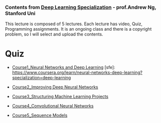 ### Contents from [Deep Learning Specialization](https://www.coursera.org/specializations/deep-learning) - prof.Andrew Ng, Stanford Uni

This lecture is composed of 5 lectures. Each lecture has video, Quiz, Programming assignments.
It is an ongoing class and there is a copyright problem, so I will select and upload the contents.

# Quiz

- <a href="https://www.coursera.org/learn/neural-networks-deep-learning?specialization=deep-learning" target="_blank">Course1_Neural Networks and Deep Learning</a>
 [sfe]: https://www.coursera.org/learn/neural-networks-deep-learning?specialization=deep-learning
  
- [Course2_Improving Deep Neural Networks](https://www.coursera.org/learn/deep-neural-network?specialization=deep-learning)
- [Course3_Structuring Machine Learning Projects](https://www.coursera.org/learn/machine-learning-projects?specialization=deep-learning)
- [Course4_Convolutional Neural Networks](https://www.coursera.org/learn/convolutional-neural-networks?specialization=deep-learning)
- [Course5_Sequence Models](https://www.coursera.org/learn/nlp-sequence-models?specialization=deep-learning)
